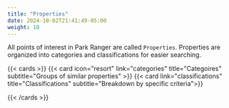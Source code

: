 ```yaml
---
title: "Properties"
date: 2024-10-02T21:41:49-05:00
weight: 10
---
```


All points of interest in Park Ranger are called `Properties`. Properties are organized into categories and classifications for easier searching.

{{< cards  >}}
  {{< card icon="resort" link="categories"  title="Categoires" subtitle="Groups of similar properties" >}}
{{< card link="classifications"  title="Classifications" subtitle="Breakdown by specific criteria">}}

{{< /cards >}}